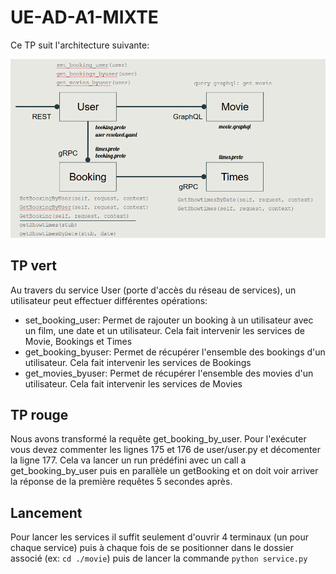 # UE-AD-A1-MIXTE

Ce TP suit l'architecture suivante:

![Alt text](images\structure.png?raw=true "Structure des services")

## TP vert

Au travers du service User (porte d'accès du réseau de services), un utilisateur peut effectuer différentes opérations:
- set_booking_user: Permet de rajouter un booking à un utilisateur avec un film, une date et un utilisateur. Cela fait intervenir les services de Movie, Bookings et Times
- get_booking_byuser: Permet de récupérer l'ensemble des bookings d'un utilisateur. Cela fait intervenir les services de Bookings
- get_movies_byuser: Permet de récupérer l'ensemble des movies d'un utilisateur. Cela fait intervenir les services de Movies

## TP rouge

Nous avons transformé la requête get_booking_by_user. Pour l'exécuter vous devez commenter les lignes 175 et 176 de user/user.py et décomenter la ligne 177. Cela va lancer un run prédéfini avec un call a get_booking_by_user puis en parallèle un getBooking et on doit voir arriver la réponse de la première requêtes 5 secondes après. 

## Lancement

Pour lancer les services il suffit seulement d'ouvrir 4 terminaux (un pour chaque service) puis à chaque fois de se positionner dans le dossier associé (ex: ``` cd ./movie ```) puis de lancer la commande ``` python service.py ```

